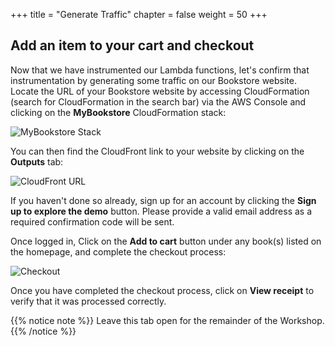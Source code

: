 +++
title = "Generate Traffic"
chapter = false
weight = 50
+++

## Add an item to your cart and checkout

Now that we have instrumented our Lambda functions, let's confirm that instrumentation by generating some traffic on our Bookstore website.  Locate the URL of your Bookstore website by accessing CloudFormation (search for CloudFormation in the search bar) via the AWS Console and clicking on the **MyBookstore** CloudFormation stack:

![MyBookstore Stack](/images/generate_traffic/mybookstore-stack.png)

You can then find the CloudFront link to your website by clicking on the **Outputs** tab:

![CloudFront URL](/images/generate_traffic/cloudfront-url.png)

If you haven't done so already, sign up for an account by clicking the **Sign up to explore the demo** button.  Please provide a valid email address as a required confirmation code will be sent. 

Once logged in, Click on the **Add to cart** button under any book(s) listed on the homepage, and complete the checkout process:

![Checkout](/images/generate_traffic/add-to-cart.png)

Once you have completed the checkout process, click on **View receipt** to verify that it was processed correctly.

{{% notice note %}}
Leave this tab open for the remainder of the Workshop.
{{% /notice %}}
